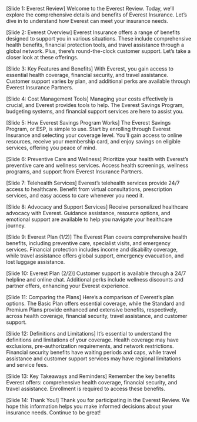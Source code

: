 [Slide 1: Everest Review]
Welcome to the Everest Review. Today, we’ll explore the comprehensive details and benefits of Everest Insurance. Let’s dive in to understand how Everest can meet your insurance needs.

[Slide 2: Everest Overview]
Everest Insurance offers a range of benefits designed to support you in various situations. These include comprehensive health benefits, financial protection tools, and travel assistance through a global network. Plus, there’s round-the-clock customer support. Let’s take a closer look at these offerings.

[Slide 3: Key Features and Benefits]
With Everest, you gain access to essential health coverage, financial security, and travel assistance. Customer support varies by plan, and additional perks are available through Everest Insurance Partners.

[Slide 4: Cost Management Tools]
Managing your costs effectively is crucial, and Everest provides tools to help. The Everest Savings Program, budgeting systems, and financial support services are here to assist you.

[Slide 5: How Everest Savings Program Works]
The Everest Savings Program, or ESP, is simple to use. Start by enrolling through Everest Insurance and selecting your coverage level. You’ll gain access to online resources, receive your membership card, and enjoy savings on eligible services, offering you peace of mind.

[Slide 6: Preventive Care and Wellness]
Prioritize your health with Everest’s preventive care and wellness services. Access health screenings, wellness programs, and support from Everest Insurance Partners.

[Slide 7: Telehealth Services]
Everest’s telehealth services provide 24/7 access to healthcare. Benefit from virtual consultations, prescription services, and easy access to care whenever you need it.

[Slide 8: Advocacy and Support Services]
Receive personalized healthcare advocacy with Everest. Guidance assistance, resource options, and emotional support are available to help you navigate your healthcare journey.

[Slide 9: Everest Plan (1/2)]
The Everest Plan covers comprehensive health benefits, including preventive care, specialist visits, and emergency services. Financial protection includes income and disability coverage, while travel assistance offers global support, emergency evacuation, and lost luggage assistance.

[Slide 10: Everest Plan (2/2)]
Customer support is available through a 24/7 helpline and online chat. Additional perks include wellness discounts and partner offers, enhancing your Everest experience.

[Slide 11: Comparing the Plans]
Here’s a comparison of Everest’s plan options. The Basic Plan offers essential coverage, while the Standard and Premium Plans provide enhanced and extensive benefits, respectively, across health coverage, financial security, travel assistance, and customer support.

[Slide 12: Definitions and Limitations]
It’s essential to understand the definitions and limitations of your coverage. Health coverage may have exclusions, pre-authorization requirements, and network restrictions. Financial security benefits have waiting periods and caps, while travel assistance and customer support services may have regional limitations and service fees.

[Slide 13: Key Takeaways and Reminders]
Remember the key benefits Everest offers: comprehensive health coverage, financial security, and travel assistance. Enrollment is required to access these benefits.

[Slide 14: Thank You!]
Thank you for participating in the Everest Review. We hope this information helps you make informed decisions about your insurance needs. Continue to be great!